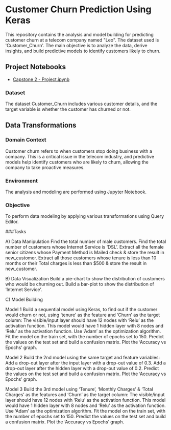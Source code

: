 # Customer Churn Prediction Using Keras

This repository contains the analysis and model building for predicting customer churn at a telecom company named "Leo". The dataset used is 'Customer_Churn'. The main objective is to analyze the data, derive insights, and build predictive models to identify customers likely to churn.

## Project Notebooks

- [Capstone 2 - Project.ipynb](https://github.com/10-kp/Keras_ML/blob/a6620852eae24caaf38130df3972705e1744f1fb/Capstone%202%20-%20Project.ipynb)

### Dataset

The dataset Customer_Churn includes various customer details, and the target variable is whether the customer has churned or not.
## Data Transformations

### Domain Context

Customer churn refers to when customers stop doing business with a company. This is a critical issue in the telecom industry, and predictive models help identify customers who are likely to churn, allowing the company to take proactive measures.

### Environment
The analysis and modeling are performed using Jupyter Notebook.

### Objective
To perform data modeling by applying various transformations using Query Editor.

###Tasks

A) Data Manipulation
Find the total number of male customers.
Find the total number of customers whose Internet Service is ‘DSL’.
Extract all the female senior citizens whose Payment Method is Mailed check & store the result in new_customer.
Extract all those customers whose tenure is less than 10 months or their Total charges is less than $500 & store the result in new_customer.

B) Data Visualization
Build a pie-chart to show the distribution of customers who would be churning out.
Build a bar-plot to show the distribution of ‘Internet Service’.

C) Model Building

Model 1
Build a sequential model using Keras, to find out if the customer would churn or not, using ‘tenure’ as the feature and ‘Churn’ as the target column:
The visible/input layer should have 12 nodes with ‘Relu’ as the activation function.
This model would have 1 hidden layer with 8 nodes and ‘Relu’ as the activation function.
Use ‘Adam’ as the optimization algorithm.
Fit the model on the train set, with the number of epochs set to 150.
Predict the values on the test set and build a confusion matrix.
Plot the ‘Accuracy vs Epochs’ graph.

Model 2
Build the 2nd model using the same target and feature variables:
Add a drop-out layer after the input layer with a drop-out value of 0.3.
Add a drop-out layer after the hidden layer with a drop-out value of 0.2.
Predict the values on the test set and build a confusion matrix.
Plot the ‘Accuracy vs Epochs’ graph.

Model 3
Build the 3rd model using ‘Tenure’, ‘Monthly Charges’ & ‘Total Charges’ as the features and ‘Churn’ as the target column:
The visible/input layer should have 12 nodes with ‘Relu’ as the activation function.
This model would have 1 hidden layer with 8 nodes and ‘Relu’ as the activation function.
Use ‘Adam’ as the optimization algorithm.
Fit the model on the train set, with the number of epochs set to 150.
Predict the values on the test set and build a confusion matrix.
Plot the ‘Accuracy vs Epochs’ graph.
